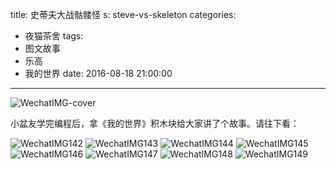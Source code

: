title: 史蒂夫大战骷髅怪
s: steve-vs-skeleton
categories: 
- 夜猫茶舍
tags: 
- 图文故事
- 乐高
- 我的世界
date: 2016-08-18 21:00:00

---
![WechatIMG-cover](http://static.catxn.zongbutech.com/images/WechatIMG-cover.jpeg-s)

小盆友学完编程后，拿《我的世界》积木块给大家讲了个故事。请往下看：

<!-- more -->

![WechatIMG142](http://static.catxn.zongbutech.com/images/WechatIMG142.jpeg-s)
![WechatIMG143](http://static.catxn.zongbutech.com/images/WechatIMG143.jpeg-s)
![WechatIMG144](http://static.catxn.zongbutech.com/images/WechatIMG144.jpeg-s)
![WechatIMG145](http://static.catxn.zongbutech.com/images/WechatIMG145.jpeg-s)
![WechatIMG146](http://static.catxn.zongbutech.com/images/WechatIMG146.jpeg-s)
![WechatIMG147](http://static.catxn.zongbutech.com/images/WechatIMG147.jpeg-s)
![WechatIMG148](http://static.catxn.zongbutech.com/images/WechatIMG148.jpeg-s)
![WechatIMG149](http://static.catxn.zongbutech.com/images/WechatIMG149.jpeg-s)


